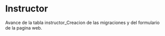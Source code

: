 # Instructor
Avance de la tabla instructor_Creacion de las migraciones y del formulario de la pagina web.
